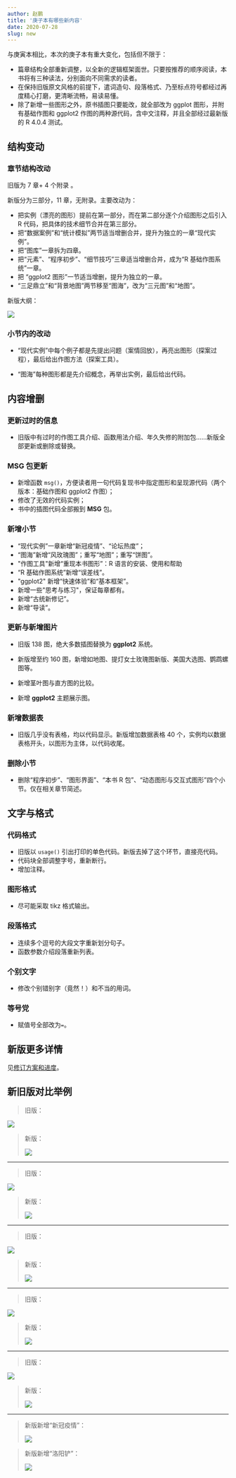 ```yaml
---
author: 赵鹏
title: '庚子本有哪些新内容'
date: 2020-07-28
slug: new
---
```


与庚寅本相比，本次的庚子本有重大变化，包括但不限于：

- 篇章结构全部重新调整，以全新的逻辑框架面世。只要按推荐的顺序阅读，本书将有三种读法，分别面向不同需求的读者。
- 在保持旧版原文风格的前提下，遣词造句、段落格式、乃至标点符号都经过再度精心打磨，更清晰流畅，易读易懂。
- 除了新增一些图形之外，原书插图只要能改，就全部改为 ggplot 图形，并附有基础作图和 ggplot2 作图的两种源代码，含中文注释，并且全部经过最新版的 R 4.0.4 测试。

## 结构变动

### 章节结构改动

旧版为 7 章+ 4 个附录 。

新版分为三部分，11 章，无附录。主要改动为：

- 把实例（漂亮的图形）提前在第一部分，而在第二部分逐个介绍图形之后引入 R 代码，把具体的技术细节合并在第三部分。
- 把“数据案例”和“统计模拟”两节适当增删合并，提升为独立的一章“现代实例”。
- 把“图库”一章拆为四章。
- 把“元素”、“程序初步”、“细节技巧”三章适当增删合并，成为“R 基础作图系统”一章。
- 把 “ggplot2 图形”一节适当增删，提升为独立的一章。
- “三足鼎立”和“背景地图”两节移至“图海”，改为“三元图”和“地图”。

新版大纲：

[![](/../image/msg2020-outline.png)](/../image/msg2020-outline.png)

### 小节内的改动

- “现代实例”中每个例子都是先提出问题（案情回放），再亮出图形（探案过程），最后给出作图方法（探案工具）。

- “图海”每种图形都是先介绍概念，再举出实例，最后给出代码。

## 内容增删

### 更新过时的信息

- 旧版中有过时的作图工具介绍、函数用法介绍、年久失修的附加包……新版全部更新或删除或替换。

### **MSG** 包更新

- 新增函数 `msg()`，方便读者用一句代码复现书中指定图形和呈现源代码（两个版本：基础作图和 ggplot2 作图）；
- 修改了无效的代码实例；
- 书中的插图代码全部搬到 **MSG** 包。

### 新增小节

- “现代实例”一章新增“新冠疫情”、“论坛热度”；
- “图海”新增“风玫瑰图”；重写“地图”；重写“饼图”。
- "作图工具"新增“重现本书图形”：R 语言的安装、使用和帮助
- “R 基础作图系统”新增“误差线”。
- "ggplot2" 新增“快速体验”和“基本框架”。
- 新增一些"思考与练习"，保证每章都有。
- 新增“古统新修记”。
- 新增“导读”。

### 更新与新增图片

- 旧版 138 图，绝大多数插图替换为 **ggplot2** 系统。

- 新版增至约 160 图，新增如地图、提灯女士玫瑰图新版、美国大选图、鹦鹉螺图等。
- 新增茎叶图与直方图的比较。
- 新增 **ggplot2** 主题展示图。

### 新增数据表

- 旧版几乎没有表格，均以代码显示。新版增加数据表格 40 个，实例均以数据表格开头，以图形为主体，以代码收尾。

### 删除小节

- 删除“程序初步”、“图形界面”、“本书 R 包”、“动态图形与交互式图形”四个小节。仅在相关章节简述。

## 文字与格式

### 代码格式

- 旧版以 `usage()` 引出打印的单色代码。新版去掉了这个环节，直接亮代码。
- 代码块全部调整字号，重新断行。
- 增加注释。

### 图形格式

- 尽可能采取 tikz 格式输出。

### 段落格式

- 连续多个逗号的大段文字重新划分句子。
- 函数参数介绍段落重新列表。

### 个别文字

- 修改个别错别字（竟然！）和不当的用词。

### 等号党

- 赋值号全部改为`=`。

## 新版更多详情

见[修订方案和进度](https://github.com/XiangyunHuang/MSG-Book/issues/88)。

## 新旧版对比举例

> 旧版：

![](/../image/msg2011-1.png)

> 新版：
>
> ![](/../image/msg2020-1.png)

---

> 旧版：

![](/../image/msg2011-2.png)

> 新版：
>
> ![](/../image/msg2020-2.png)

---

> 旧版：

![](/../image/msg2011-3.png)

> 新版：
>
> ![](/../image/msg2020-3.png)

---

> 旧版：

![](/../image/msg2011-4.png)

> 新版：
>
> ![](/../image/msg2020-4.png)

---
> 旧版：

![](/../image/msg2011-5.png)

> 新版：
>
> ![](/../image/msg2020-5.png)

---

> 新版新增“新冠疫情”：
>
> ![](/../image/msg2020-new1.png)

> 新版新增“洛阳铲”：
>
> ![](/../image/msg2020-new2.png)
